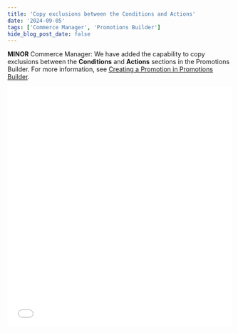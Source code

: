 ```yaml
---
title: 'Copy exclusions between the Conditions and Actions'
date: '2024-09-05'
tags: ['Commerce Manager', 'Promotions Builder']
hide_blog_post_date: false
---
```


**MINOR** Commerce Manager: We have added the capability to copy exclusions between the **Conditions** and **Actions** sections in the Promotions Builder. For more information, see [Creating a Promotion in Promotions Builder](/docs/commerce-manager/promotions-builder/creating-a-promotion-in-promotions-builder).

<iframe class="vidyard-player-embed" title="Elastic Path _ Commerce Manager - Copy Exclusions" src="//play.vidyard.com/4fYiP1QhLqAao3QQRyDeyN.html?" width="100%" height="540" scrolling="no" frameborder="0" allowtransparency="true" allowfullscreen="true" referrerpolicy="no-referrer-when-downgrade"></iframe>